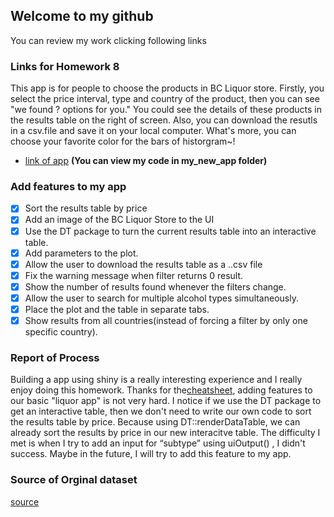
## Welcome to my github 
   You can review my work clicking following links
### Links for Homework 8
This app is for people to choose the products in BC Liquor store. Firstly, you select the price interval, type and 
country of the product, then you can see "we found ? options for you." You could see the details of these 
products in the results table on the right of screen. Also, you can download the resutls in a csv.file and save it on 
your local computer. What's more, you can choose your favorite color for the bars of historgram~!

 - [link of app](https://xinyaofan.shinyapps.io/sample_for_547/)
 **(You can view my code in my_new_app folder)**
### Add features to my app
- [x] Sort the results table by price
- [x] Add an image of the BC Liquor Store to the UI
- [x] Use the DT package to turn the current results table into an interactive table.
- [x] Add parameters to the plot.
- [x] Allow the user to download the results table as a ..csv file
- [x] Fix the warning message when filter returns 0 result.
- [x] Show the number of results found whenever the filters change.
- [x] Allow the user to search for multiple alcohol types simultaneously.
- [x] Place the plot and the table in separate tabs.
- [x] Show results from all countries(instead of forcing a filter by only one specific country).
### Report of Process
Building a app using shiny is a really interesting experience and I really enjoy doing this homework. Thanks for 
the[cheatsheet](http://shiny.rstudio.com/images/shiny-cheatsheet.pdf), adding features to our basic "liquor app" 
is not very hard. I notice if we use the DT package to get an interactive table, then we don't need to write our 
own code to sort the results table by price. Because using DT::renderDataTable, we can already sort the results by 
price in our new interacitve table. The difficulty I met is when I try to add an input for “subtype” using uiOutput()
, I didn't success. Maybe in the future, I will try to add this feature to my app.
### Source of Orginal dataset
[source](https://github.com/STAT545-UBC/STAT545-UBC.github.io/blob/master/shiny_supp/2016/bcl-data.csv)
